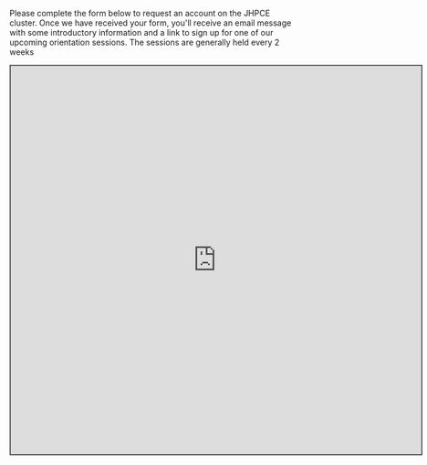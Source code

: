 Please complete the form below to request an account on the JHPCE cluster. Once we have received
your form, you'll receive an email message with some introductory information and a link to
sign up for one of our upcoming orientation sessions.  The sessions are generally held every 2 weeks
<div style="position: static; overflow: hidden; border: solid 2px #555; width:720px; height:680px;">

<iframe src="https://fm.addxt.com/form/?vf=1FAIpQLScSWJnLbhaxBuoNIaxNuHCJpSKtBLPXti0JNEUsuw5MJ2iLjA" width="720" height="680" frameborder="0" marginheight="0" marginwidth="0">Loading…</iframe>
</iframe>

</div>

